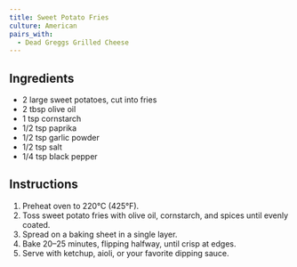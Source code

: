 ```yaml
---
title: Sweet Potato Fries
culture: American
pairs_with:
  - Dead Greggs Grilled Cheese
---
```


## Ingredients
- 2 large sweet potatoes, cut into fries
- 2 tbsp olive oil
- 1 tsp cornstarch
- 1/2 tsp paprika
- 1/2 tsp garlic powder
- 1/2 tsp salt
- 1/4 tsp black pepper

## Instructions
1. Preheat oven to 220°C (425°F).
2. Toss sweet potato fries with olive oil, cornstarch, and spices until evenly coated.
3. Spread on a baking sheet in a single layer.
4. Bake 20–25 minutes, flipping halfway, until crisp at edges.
5. Serve with ketchup, aioli, or your favorite dipping sauce.

